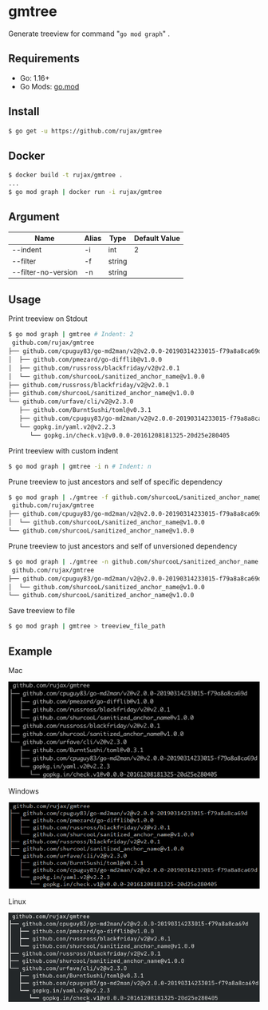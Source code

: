 # gmtree

Generate treeview for command "`go mod graph`" .

## Requirements

* Go: 1.16+
* Go Mods: [go.mod](go.mod)

## Install

```bash
$ go get -u https://github.com/rujax/gmtree
```

## Docker

```bash
$ docker build -t rujax/gmtree .
...
$ go mod graph | docker run -i rujax/gmtree
```

## Argument

| Name                | Alias | Type   | Default Value |
|---------------------|-------|--------|---------------|
| --indent            | -i    | int    | 2             |
 | --filter            | -f    | string |               |
 | --filter-no-version | -n    | string |               |

## Usage

Print treeview on Stdout

```bash
$ go mod graph | gmtree # Indent: 2
 github.com/rujax/gmtree
├── github.com/cpuguy83/go-md2man/v2@v2.0.0-20190314233015-f79a8a8ca69d
│  ├── github.com/pmezard/go-difflib@v1.0.0
│  ├── github.com/russross/blackfriday/v2@v2.0.1
│  └── github.com/shurcooL/sanitized_anchor_name@v1.0.0
├── github.com/russross/blackfriday/v2@v2.0.1
├── github.com/shurcooL/sanitized_anchor_name@v1.0.0
└── github.com/urfave/cli/v2@v2.3.0
   ├── github.com/BurntSushi/toml@v0.3.1
   ├── github.com/cpuguy83/go-md2man/v2@v2.0.0-20190314233015-f79a8a8ca69d
   └── gopkg.in/yaml.v2@v2.2.3
      └── gopkg.in/check.v1@v0.0.0-20161208181325-20d25e280405
```

Print treeview with custom indent
```bash
$ go mod graph | gmtree -i n # Indent: n
```

Prune treeview to just ancestors and self of specific dependency

```bash
$ go mod graph | ./gmtree -f github.com/shurcooL/sanitized_anchor_name@v1.0.0
 github.com/rujax/gmtree
├── github.com/cpuguy83/go-md2man/v2@v2.0.0-20190314233015-f79a8a8ca69d
│  └── github.com/shurcooL/sanitized_anchor_name@v1.0.0
└── github.com/shurcooL/sanitized_anchor_name@v1.0.0
```

Prune treeview to just ancestors and self of unversioned dependency

```bash
$ go mod graph | ./gmtree -n github.com/shurcooL/sanitized_anchor_name
 github.com/rujax/gmtree
├── github.com/cpuguy83/go-md2man/v2@v2.0.0-20190314233015-f79a8a8ca69d
│  └── github.com/shurcooL/sanitized_anchor_name@v1.0.0
└── github.com/shurcooL/sanitized_anchor_name@v1.0.0
```

Save treeview to file

```bash
$ go mod graph | gmtree > treeview_file_path
```


## Example

Mac

![example_mac.png](example_mac.png)

Windows

![example_windows.png](example_windows.png)

Linux

![example_linux.png](example_linux.png)
